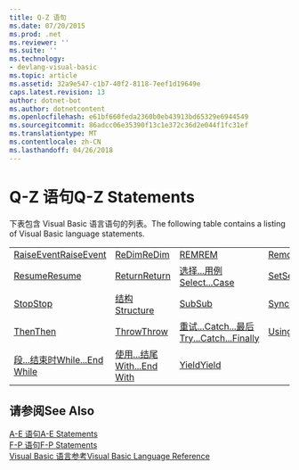 ```yaml
---
title: Q-Z 语句
ms.date: 07/20/2015
ms.prod: .net
ms.reviewer: ''
ms.suite: ''
ms.technology:
- devlang-visual-basic
ms.topic: article
ms.assetid: 32a9e547-c1b7-40f2-8118-7eef1d19649e
caps.latest.revision: 13
author: dotnet-bot
ms.author: dotnetcontent
ms.openlocfilehash: e61bf660feda2360b0eb43913bd65329e6944549
ms.sourcegitcommit: 86adcc06e35390f13c1e372c36d2e044f1fc31ef
ms.translationtype: MT
ms.contentlocale: zh-CN
ms.lasthandoff: 04/26/2018
---
```

# <a name="q-z-statements"></a><span data-ttu-id="98f2e-102">Q-Z 语句</span><span class="sxs-lookup"><span data-stu-id="98f2e-102">Q-Z Statements</span></span>
<span data-ttu-id="98f2e-103">下表包含 Visual Basic 语言语句的列表。</span><span class="sxs-lookup"><span data-stu-id="98f2e-103">The following table contains a listing of Visual Basic language statements.</span></span>  
  
|||||  
|---|---|---|---|  
|[<span data-ttu-id="98f2e-104">RaiseEvent</span><span class="sxs-lookup"><span data-stu-id="98f2e-104">RaiseEvent</span></span>](../../../visual-basic/language-reference/statements/raiseevent-statement.md)|[<span data-ttu-id="98f2e-105">ReDim</span><span class="sxs-lookup"><span data-stu-id="98f2e-105">ReDim</span></span>](../../../visual-basic/language-reference/statements/redim-statement.md)|[<span data-ttu-id="98f2e-106">REM</span><span class="sxs-lookup"><span data-stu-id="98f2e-106">REM</span></span>](../../../visual-basic/language-reference/statements/rem-statement.md)|[<span data-ttu-id="98f2e-107">RemoveHandler</span><span class="sxs-lookup"><span data-stu-id="98f2e-107">RemoveHandler</span></span>](../../../visual-basic/language-reference/statements/removehandler-statement.md)|  
|[<span data-ttu-id="98f2e-108">Resume</span><span class="sxs-lookup"><span data-stu-id="98f2e-108">Resume</span></span>](../../../visual-basic/language-reference/statements/resume-statement.md)|[<span data-ttu-id="98f2e-109">Return</span><span class="sxs-lookup"><span data-stu-id="98f2e-109">Return</span></span>](../../../visual-basic/language-reference/statements/return-statement.md)|[<span data-ttu-id="98f2e-110">选择...用例</span><span class="sxs-lookup"><span data-stu-id="98f2e-110">Select...Case</span></span>](../../../visual-basic/language-reference/statements/select-case-statement.md)|[<span data-ttu-id="98f2e-111">Set</span><span class="sxs-lookup"><span data-stu-id="98f2e-111">Set</span></span>](../../../visual-basic/language-reference/statements/set-statement.md)|  
|[<span data-ttu-id="98f2e-112">Stop</span><span class="sxs-lookup"><span data-stu-id="98f2e-112">Stop</span></span>](../../../visual-basic/language-reference/statements/stop-statement.md)|[<span data-ttu-id="98f2e-113">结构</span><span class="sxs-lookup"><span data-stu-id="98f2e-113">Structure</span></span>](../../../visual-basic/language-reference/statements/structure-statement.md)|[<span data-ttu-id="98f2e-114">Sub</span><span class="sxs-lookup"><span data-stu-id="98f2e-114">Sub</span></span>](../../../visual-basic/language-reference/statements/sub-statement.md)|[<span data-ttu-id="98f2e-115">SyncLock</span><span class="sxs-lookup"><span data-stu-id="98f2e-115">SyncLock</span></span>](../../../visual-basic/language-reference/statements/synclock-statement.md)|  
|[<span data-ttu-id="98f2e-116">Then</span><span class="sxs-lookup"><span data-stu-id="98f2e-116">Then</span></span>](../../../visual-basic/language-reference/statements/then-statement.md)|[<span data-ttu-id="98f2e-117">Throw</span><span class="sxs-lookup"><span data-stu-id="98f2e-117">Throw</span></span>](../../../visual-basic/language-reference/statements/throw-statement.md)|[<span data-ttu-id="98f2e-118">重试...Catch...最后</span><span class="sxs-lookup"><span data-stu-id="98f2e-118">Try...Catch...Finally</span></span>](../../../visual-basic/language-reference/statements/try-catch-finally-statement.md)|[<span data-ttu-id="98f2e-119">Using</span><span class="sxs-lookup"><span data-stu-id="98f2e-119">Using</span></span>](../../../visual-basic/language-reference/statements/using-statement.md)|  
|[<span data-ttu-id="98f2e-120">段...结束时</span><span class="sxs-lookup"><span data-stu-id="98f2e-120">While...End While</span></span>](../../../visual-basic/language-reference/statements/while-end-while-statement.md)|[<span data-ttu-id="98f2e-121">使用...结尾</span><span class="sxs-lookup"><span data-stu-id="98f2e-121">With...End With</span></span>](../../../visual-basic/language-reference/statements/with-end-with-statement.md)|[<span data-ttu-id="98f2e-122">Yield</span><span class="sxs-lookup"><span data-stu-id="98f2e-122">Yield</span></span>](../../../visual-basic/language-reference/statements/yield-statement.md)||  
  
## <a name="see-also"></a><span data-ttu-id="98f2e-123">请参阅</span><span class="sxs-lookup"><span data-stu-id="98f2e-123">See Also</span></span>  
 [<span data-ttu-id="98f2e-124">A-E 语句</span><span class="sxs-lookup"><span data-stu-id="98f2e-124">A-E Statements</span></span>](../../../visual-basic/language-reference/statements/a-e-statements.md)  
 [<span data-ttu-id="98f2e-125">F-P 语句</span><span class="sxs-lookup"><span data-stu-id="98f2e-125">F-P Statements</span></span>](../../../visual-basic/language-reference/statements/f-p-statements.md)  
 [<span data-ttu-id="98f2e-126">Visual Basic 语言参考</span><span class="sxs-lookup"><span data-stu-id="98f2e-126">Visual Basic Language Reference</span></span>](../../../visual-basic/language-reference/index.md)

